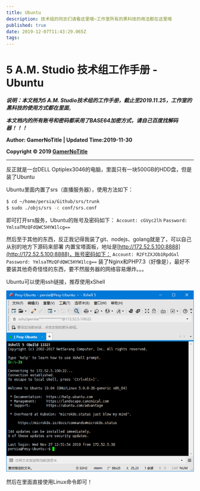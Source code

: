 ```yaml
---
title: Ubuntu
description: 技术组的同志们请看这里哦~工作室所有的黑科技的用法都在这里哦
published: true
date: 2019-12-07T11:43:29.065Z
tags: 
---
```


# 5 A.M. Studio 技术组工作手册 - Ubuntu

***说明：本文档为5 A.M. Studio技术组的工作手册，截止至2019.11.25，工作室的黑科技的使用方式都在里面***。

***本文档内的所有账号和密码都采用了BASE64加密方式，请自己百度找解码器！！！***

**Author: GamerNoTitle | Updated Time:2019-11-30**

**Copyright © 2019 [GamerNoTitle](http://bili33.top)**

---

反正就是一台DELL Optiplex3046的电脑，里面只有一块500GB的HDD盘，但是装了Ubuntu

Ubuntu里面内置了srs（直播服务器），使用方法如下：

```bash
$ cd ~/home/persia/Github/srs/trunk
$ sudo ./objs/srs -c conf/srs.conf
```

即可打开srs服务，Ubuntu的账号及密码如下：
``Account: cGVyc2lh``
``Password: YmlsaTMzQFdQWC5HYW1lcg==``

然后至于其他的东西，反正我记得我装了git、nodejs、golang就是了，可以自己从别的地方下源码来部署
内置宝塔面板，地址是[http://172.52.5.100:8888](http://172.52.5.100:8888)，账号密码如下：
``Account: R2FtZXJOb1RpdGxl``
``Password: YmlsaTMzQFdQWC5HYW1lcg==``
装了Nginx和PHP7.3（好像是），最好不要装其他奇奇怪怪的东西，要不然服务器的网络容易爆炸。。。

Ubuntu可以使用ssh链接，推荐使用xShell

![](/img/2-1-1.png)

然后在里面直接使用Linux命令即可！
